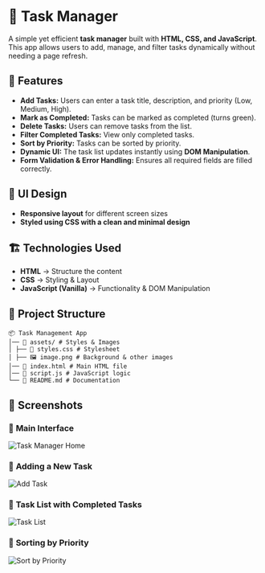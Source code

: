 # 📝 Task Manager

A simple yet efficient **task manager** built with **HTML, CSS, and JavaScript**. This app allows users to add, manage, and filter tasks dynamically without needing a page refresh.

## 🚀 Features

-  **Add Tasks:** Users can enter a task title, description, and priority (Low, Medium, High).
-  **Mark as Completed:** Tasks can be marked as completed (turns green).
-  **Delete Tasks:** Users can remove tasks from the list.
-  **Filter Completed Tasks:** View only completed tasks.
-  **Sort by Priority:** Tasks can be sorted by priority.
-  **Dynamic UI:** The task list updates instantly using **DOM Manipulation**.
-  **Form Validation & Error Handling:** Ensures all required fields are filled correctly.

## 🎨 UI Design

- **Responsive layout** for different screen sizes  
- **Styled using CSS with a clean and minimal design**

## 🏗️ Technologies Used

- **HTML** → Structure the content  
- **CSS** → Styling & Layout  
- **JavaScript (Vanilla)** → Functionality & DOM Manipulation  

## 📂 Project Structure

    📦 Task Management App
    │── 📂 assets/ # Styles & Images
    │ ├── 🎨 styles.css # Stylesheet
    │ ├── 🖼️ image.png # Background & other images
    │── 📄 index.html # Main HTML file
    │── 📄 script.js # JavaScript logic
    └── 📄 README.md # Documentation


## 📸 Screenshots

### 🔹 **Main Interface**
![Task Manager Home](screenshots/home.png)

### 🔹 **Adding a New Task**
![Add Task](screenshots/add-task.png)

### 🔹 **Task List with Completed Tasks**
![Task List](screenshots/task-list.png)

### 🔹 **Sorting by Priority**
![Sort by Priority](screenshots/sort-priority.png)






